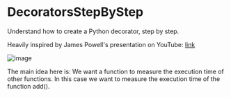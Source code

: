 # DecoratorsStepByStep
Understand how to create a Python decorator, step by step.

Heavily inspired by James Powell's presentation on YouTube:  [link](https://www.youtube.com/watch?v=cKPlPJyQrt4&t=3754s)

![image](https://github.com/user-attachments/assets/4dc0184f-4fb9-4fe1-b3b5-d598b424e38c)


The main idea here is:
We want a function to measure the execution time of other functions.
In this case we want to measure the execution time of the function add().